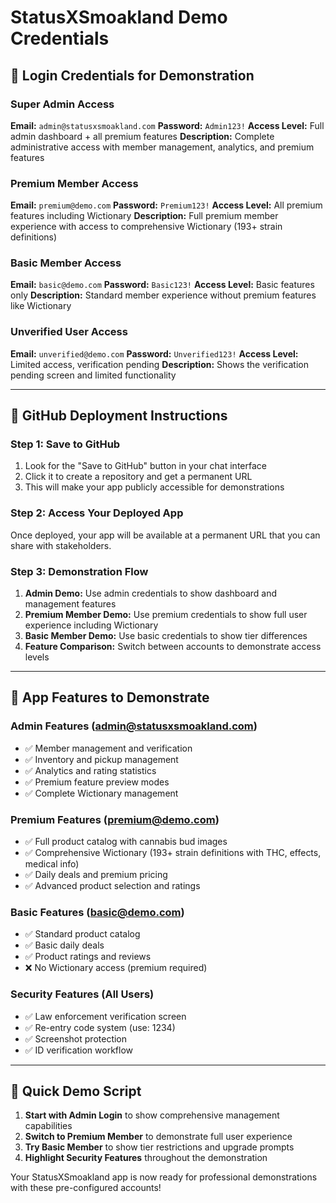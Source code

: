 # StatusXSmoakland Demo Credentials

## 🔐 Login Credentials for Demonstration

### Super Admin Access
**Email:** `admin@statusxsmoakland.com`
**Password:** `Admin123!`
**Access Level:** Full admin dashboard + all premium features
**Description:** Complete administrative access with member management, analytics, and premium features

### Premium Member Access
**Email:** `premium@demo.com`
**Password:** `Premium123!`
**Access Level:** All premium features including Wictionary
**Description:** Full premium member experience with access to comprehensive Wictionary (193+ strain definitions)

### Basic Member Access
**Email:** `basic@demo.com`
**Password:** `Basic123!`
**Access Level:** Basic features only
**Description:** Standard member experience without premium features like Wictionary

### Unverified User Access
**Email:** `unverified@demo.com`
**Password:** `Unverified123!`
**Access Level:** Limited access, verification pending
**Description:** Shows the verification pending screen and limited functionality

---

## 🚀 GitHub Deployment Instructions

### Step 1: Save to GitHub
1. Look for the "Save to GitHub" button in your chat interface
2. Click it to create a repository and get a permanent URL
3. This will make your app publicly accessible for demonstrations

### Step 2: Access Your Deployed App
Once deployed, your app will be available at a permanent URL that you can share with stakeholders.

### Step 3: Demonstration Flow
1. **Admin Demo:** Use admin credentials to show dashboard and management features
2. **Premium Member Demo:** Use premium credentials to show full user experience including Wictionary
3. **Basic Member Demo:** Use basic credentials to show tier differences
4. **Feature Comparison:** Switch between accounts to demonstrate access levels

---

## 📱 App Features to Demonstrate

### Admin Features (admin@statusxsmoakland.com)
- ✅ Member management and verification
- ✅ Inventory and pickup management  
- ✅ Analytics and rating statistics
- ✅ Premium feature preview modes
- ✅ Complete Wictionary management

### Premium Features (premium@demo.com)
- ✅ Full product catalog with cannabis bud images
- ✅ Comprehensive Wictionary (193+ strain definitions with THC, effects, medical info)
- ✅ Daily deals and premium pricing
- ✅ Advanced product selection and ratings

### Basic Features (basic@demo.com)
- ✅ Standard product catalog
- ✅ Basic daily deals
- ✅ Product ratings and reviews
- ❌ No Wictionary access (premium required)

### Security Features (All Users)
- ✅ Law enforcement verification screen
- ✅ Re-entry code system (use: 1234)
- ✅ Screenshot protection
- ✅ ID verification workflow

---

## 🎯 Quick Demo Script

1. **Start with Admin Login** to show comprehensive management capabilities
2. **Switch to Premium Member** to demonstrate full user experience
3. **Try Basic Member** to show tier restrictions and upgrade prompts
4. **Highlight Security Features** throughout the demonstration

Your StatusXSmoakland app is now ready for professional demonstrations with these pre-configured accounts!